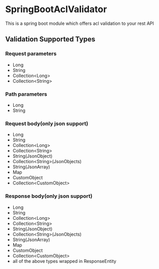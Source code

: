 # SpringBootAclValidator
This is a spring boot module which offers acl validation to your rest API


## Validation Supported Types ##

### Request parameters ###
* Long
* String
* Collection&lt;Long&gt;
* Collection&lt;String&gt;

### Path parameters ###
* Long
* String

### Request body(only json support) ###
* Long
* String
* Collection&lt;Long&gt;
* Collection&lt;String&gt;
* String(JsonObject)
* Collection&lt;String&gt;(JsonObjects)
* String(JsonArray)
* Map
* CustomObject
* Collection&lt;CustomObject&gt;

### Response body(only json support) ###
* Long
* String
* Collection&lt;Long&gt;
* Collection&lt;String&gt;
* String(JsonObject)
* Collection&lt;String&gt;(JsonObjects)
* String(JsonArray)
* Map
* CustomObject
* Collection&lt;CustomObject&gt;
* all of the above types wrapped in ResponseEntity
